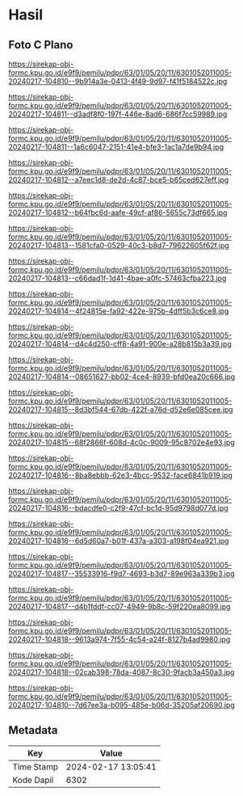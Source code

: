 # Hasil

## Foto C Plano

https://sirekap-obj-formc.kpu.go.id/e9f9/pemilu/pdpr/63/01/05/20/11/6301052011005-20240217-104810--9b914a3e-0413-4f49-9d97-f41f5184522c.jpg

https://sirekap-obj-formc.kpu.go.id/e9f9/pemilu/pdpr/63/01/05/20/11/6301052011005-20240217-104811--d3adf8f0-197f-446e-8ad6-686f7cc59989.jpg

https://sirekap-obj-formc.kpu.go.id/e9f9/pemilu/pdpr/63/01/05/20/11/6301052011005-20240217-104811--1a6c6047-2151-41e4-bfe3-1ac1a7de9b94.jpg

https://sirekap-obj-formc.kpu.go.id/e9f9/pemilu/pdpr/63/01/05/20/11/6301052011005-20240217-104812--a7eec1d8-de2d-4c87-bce5-b65ced627eff.jpg

https://sirekap-obj-formc.kpu.go.id/e9f9/pemilu/pdpr/63/01/05/20/11/6301052011005-20240217-104812--b64fbc6d-aafe-49cf-af86-5655c73df665.jpg

https://sirekap-obj-formc.kpu.go.id/e9f9/pemilu/pdpr/63/01/05/20/11/6301052011005-20240217-104813--1581cfa0-0529-40c3-b8d7-79622605f62f.jpg

https://sirekap-obj-formc.kpu.go.id/e9f9/pemilu/pdpr/63/01/05/20/11/6301052011005-20240217-104813--c66dad1f-1d41-4bae-a0fc-57463cfba223.jpg

https://sirekap-obj-formc.kpu.go.id/e9f9/pemilu/pdpr/63/01/05/20/11/6301052011005-20240217-104814--4f24815e-fa92-422e-975b-4dff5b3c6ce8.jpg

https://sirekap-obj-formc.kpu.go.id/e9f9/pemilu/pdpr/63/01/05/20/11/6301052011005-20240217-104814--d4c4d250-cff8-4a91-900e-a28b815b3a39.jpg

https://sirekap-obj-formc.kpu.go.id/e9f9/pemilu/pdpr/63/01/05/20/11/6301052011005-20240217-104814--08651627-bb02-4ce4-8939-bfd0ea20c666.jpg

https://sirekap-obj-formc.kpu.go.id/e9f9/pemilu/pdpr/63/01/05/20/11/6301052011005-20240217-104815--8d3bf544-67db-422f-a76d-d52e6e085cee.jpg

https://sirekap-obj-formc.kpu.go.id/e9f9/pemilu/pdpr/63/01/05/20/11/6301052011005-20240217-104815--68f2866f-608d-4c0c-9009-95c8702e4e93.jpg

https://sirekap-obj-formc.kpu.go.id/e9f9/pemilu/pdpr/63/01/05/20/11/6301052011005-20240217-104816--8ba8ebbb-62e3-4bcc-9532-face6841b919.jpg

https://sirekap-obj-formc.kpu.go.id/e9f9/pemilu/pdpr/63/01/05/20/11/6301052011005-20240217-104816--bdacdfe0-c2f9-47cf-bc1d-95d9798d077d.jpg

https://sirekap-obj-formc.kpu.go.id/e9f9/pemilu/pdpr/63/01/05/20/11/6301052011005-20240217-104816--6d5d60a7-b01f-437a-a303-a198f04ea921.jpg

https://sirekap-obj-formc.kpu.go.id/e9f9/pemilu/pdpr/63/01/05/20/11/6301052011005-20240217-104817--35533916-f9d7-4693-b3d7-89e963a339b3.jpg

https://sirekap-obj-formc.kpu.go.id/e9f9/pemilu/pdpr/63/01/05/20/11/6301052011005-20240217-104817--d4b1fddf-cc07-4949-9b8c-59f220ea8099.jpg

https://sirekap-obj-formc.kpu.go.id/e9f9/pemilu/pdpr/63/01/05/20/11/6301052011005-20240217-104818--9613a974-7f55-4c54-a24f-8127b4ad9980.jpg

https://sirekap-obj-formc.kpu.go.id/e9f9/pemilu/pdpr/63/01/05/20/11/6301052011005-20240217-104818--02cab398-78da-4087-8c30-9facb3a450a3.jpg

https://sirekap-obj-formc.kpu.go.id/e9f9/pemilu/pdpr/63/01/05/20/11/6301052011005-20240217-104810--7d67ee3a-b095-485e-b06d-35205af20690.jpg


## Metadata

| Key        | Value               |
| ---------- | ------------------- |
| Time Stamp | 2024-02-17 13:05:41 |
| Kode Dapil | 6302                |



